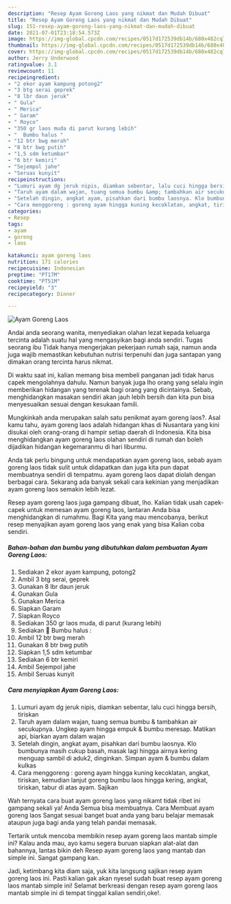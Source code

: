 ```yaml
---
description: "Resep Ayam Goreng Laos yang nikmat dan Mudah Dibuat"
title: "Resep Ayam Goreng Laos yang nikmat dan Mudah Dibuat"
slug: 151-resep-ayam-goreng-laos-yang-nikmat-dan-mudah-dibuat
date: 2021-07-01T23:18:54.573Z
image: https://img-global.cpcdn.com/recipes/0517d172539db14b/680x482cq70/ayam-goreng-laos-foto-resep-utama.jpg
thumbnail: https://img-global.cpcdn.com/recipes/0517d172539db14b/680x482cq70/ayam-goreng-laos-foto-resep-utama.jpg
cover: https://img-global.cpcdn.com/recipes/0517d172539db14b/680x482cq70/ayam-goreng-laos-foto-resep-utama.jpg
author: Jerry Underwood
ratingvalue: 3.1
reviewcount: 11
recipeingredient:
- "2 ekor ayam kampung potong2"
- "3 btg serai geprek"
- "8 lbr daun jeruk"
- " Gula"
- " Merica"
- " Garam"
- " Royco"
- "350 gr laos muda di parut kurang lebih"
- "  Bumbu halus "
- "12 btr bwg merah"
- "8 btr bwg putih"
- "1,5 sdm ketumbar"
- "6 btr kemiri"
- "Sejempol jahe"
- "Seruas kunyit"
recipeinstructions:
- "Lumuri ayam dg jeruk nipis, diamkan sebentar, lalu cuci hingga bersih, tiriskan"
- "Taruh ayam dalam wajan, tuang semua bumbu &amp; tambahkan air secukupnya. Ungkep ayam hingga empuk &amp; bumbu meresap. Matikan api, biarkan ayam dalam wajan"
- "Setelah dingin, angkat ayam, pisahkan dari bumbu laosnya. Klo bumbunya masih cukup basah, masak lagi hingga airnya kering menguap sambil di aduk2, dinginkan. Simpan ayam &amp; bumbu dalam kulkas"
- "Cara menggoreng : goreng ayam hingga kuning kecoklatan, angkat, tiriskan, kemudian lanjut goreng bumbu laos hingga kering, angkat, tiriskan, tabur di atas ayam. Sajikan"
categories:
- Resep
tags:
- ayam
- goreng
- laos

katakunci: ayam goreng laos 
nutrition: 171 calories
recipecuisine: Indonesian
preptime: "PT17M"
cooktime: "PT51M"
recipeyield: "3"
recipecategory: Dinner

---
```



![Ayam Goreng Laos](https://img-global.cpcdn.com/recipes/0517d172539db14b/680x482cq70/ayam-goreng-laos-foto-resep-utama.jpg)

Andai anda seorang wanita, menyediakan olahan lezat kepada keluarga tercinta adalah suatu hal yang mengasyikan bagi anda sendiri. Tugas seorang ibu Tidak hanya mengerjakan pekerjaan rumah saja, namun anda juga wajib memastikan kebutuhan nutrisi terpenuhi dan juga santapan yang dimakan orang tercinta harus nikmat.

Di waktu  saat ini, kalian memang bisa membeli panganan jadi tidak harus capek mengolahnya dahulu. Namun banyak juga lho orang yang selalu ingin memberikan hidangan yang terenak bagi orang yang dicintainya. Sebab, menghidangkan masakan sendiri akan jauh lebih bersih dan kita pun bisa menyesuaikan sesuai dengan kesukaan famili. 



Mungkinkah anda merupakan salah satu penikmat ayam goreng laos?. Asal kamu tahu, ayam goreng laos adalah hidangan khas di Nusantara yang kini disukai oleh orang-orang di hampir setiap daerah di Indonesia. Kita bisa menghidangkan ayam goreng laos olahan sendiri di rumah dan boleh dijadikan hidangan kegemaranmu di hari liburmu.

Anda tak perlu bingung untuk mendapatkan ayam goreng laos, sebab ayam goreng laos tidak sulit untuk didapatkan dan juga kita pun dapat membuatnya sendiri di tempatmu. ayam goreng laos dapat diolah dengan berbagai cara. Sekarang ada banyak sekali cara kekinian yang menjadikan ayam goreng laos semakin lebih lezat.

Resep ayam goreng laos juga gampang dibuat, lho. Kalian tidak usah capek-capek untuk memesan ayam goreng laos, lantaran Anda bisa menghidangkan di rumahmu. Bagi Kita yang mau mencobanya, berikut resep menyajikan ayam goreng laos yang enak yang bisa Kalian coba sendiri.

<!--inarticleads1-->

##### Bahan-bahan dan bumbu yang dibutuhkan dalam pembuatan Ayam Goreng Laos:

1. Sediakan 2 ekor ayam kampung, potong2
1. Ambil 3 btg serai, geprek
1. Gunakan 8 lbr daun jeruk
1. Gunakan  Gula
1. Gunakan  Merica
1. Siapkan  Garam
1. Siapkan  Royco
1. Sediakan 350 gr laos muda, di parut (kurang lebih)
1. Sediakan  🌸 Bumbu halus :
1. Ambil 12 btr bwg merah
1. Gunakan 8 btr bwg putih
1. Siapkan 1,5 sdm ketumbar
1. Sediakan 6 btr kemiri
1. Ambil Sejempol jahe
1. Ambil Seruas kunyit




<!--inarticleads2-->

##### Cara menyiapkan Ayam Goreng Laos:

1. Lumuri ayam dg jeruk nipis, diamkan sebentar, lalu cuci hingga bersih, tiriskan
1. Taruh ayam dalam wajan, tuang semua bumbu &amp; tambahkan air secukupnya. Ungkep ayam hingga empuk &amp; bumbu meresap. Matikan api, biarkan ayam dalam wajan
1. Setelah dingin, angkat ayam, pisahkan dari bumbu laosnya. Klo bumbunya masih cukup basah, masak lagi hingga airnya kering menguap sambil di aduk2, dinginkan. Simpan ayam &amp; bumbu dalam kulkas
1. Cara menggoreng : goreng ayam hingga kuning kecoklatan, angkat, tiriskan, kemudian lanjut goreng bumbu laos hingga kering, angkat, tiriskan, tabur di atas ayam. Sajikan




Wah ternyata cara buat ayam goreng laos yang nikamt tidak ribet ini gampang sekali ya! Anda Semua bisa membuatnya. Cara Membuat ayam goreng laos Sangat sesuai banget buat anda yang baru belajar memasak ataupun juga bagi anda yang telah pandai memasak.

Tertarik untuk mencoba membikin resep ayam goreng laos mantab simple ini? Kalau anda mau, ayo kamu segera buruan siapkan alat-alat dan bahannya, lantas bikin deh Resep ayam goreng laos yang mantab dan simple ini. Sangat gampang kan. 

Jadi, ketimbang kita diam saja, yuk kita langsung sajikan resep ayam goreng laos ini. Pasti kalian gak akan nyesel sudah buat resep ayam goreng laos mantab simple ini! Selamat berkreasi dengan resep ayam goreng laos mantab simple ini di tempat tinggal kalian sendiri,oke!.

